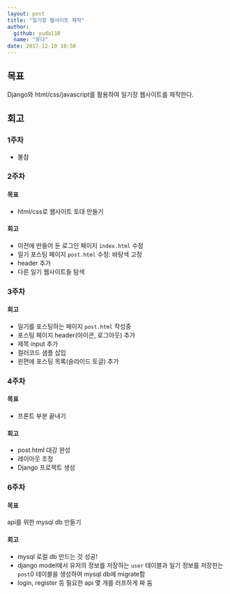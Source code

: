 ```yaml
---
layout: post
title: "일기장 웹사이트 제작"
author: 
  github: yuda110
  name: "유다"
date: 2017-12-10 10:50
---
```


## 목표
Django와 html/css/javascript를 활용하여 일기장 웹사이트를 제작한다.

## 회고
### 1주차
- 불참

### 2주차
#### 목표
- html/css로 웹사이트 토대 만들기 

#### 회고
- 이전에 만들어 둔 로그인 페이지 `index.html` 수정
- 일기 포스팅 페이지 `post.html` 수정: 바탕색 고정
- header 추가
- 다른 일기 웹사이트들 탐색

### 3주차
#### 회고
- 일기를 포스팅하는 페이지 `post.html` 작성중
- 포스팅 페이지 header(아이콘, 로그아웃) 추가
- 제목 input 추가
- 컬러코드 샘플 삽입
- 왼편에 포스팅 목록(슬라이드 토글) 추가

### 4주차
#### 목표
- 프론트 부분 끝내기

#### 회고
- post.html 대강 완성
- 레이아웃 조정
- Django 프로젝트 생성

### 6주차
#### 목표
api를 위한 mysql db 만들기

#### 회고
- mysql 로컬 db 만드는 것 성공!
- django model에서 유저의 정보를 저장하는 `user` 테이블과 일기 정보를 저장한는 `post`0 테이블을 생성하여 mysql db에 migrate함
- login, register 등 필요한 api 몇 개를 러프하게 짜 둠
